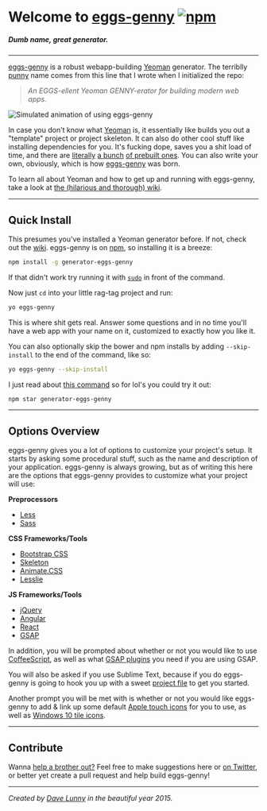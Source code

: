 # Welcome to [eggs-genny](http://himynameisdave.github.io/eggs-genny/#/) [![npm](https://img.shields.io/npm/v/generator-eggs-genny.svg?style=flat-square)](https://www.npmjs.com/package/generator-eggs-genny)
##### *Dumb name, great generator.*

---

[eggs-genny](http://himynameisdave.github.io/eggs-genny/#/
) is a robust webapp-building [Yeoman](http://yeoman.io/) generator. The terriblly [punny](http://en.wikipedia.org/wiki/Pun) name comes from this line that I wrote when I initialized the repo:

>*An EGGS-ellent Yeoman GENNY-erator for building modern web apps.*

![Simulated animation of using eggs-genny](http://i.imgur.com/UbHYhNa.gif)

In case you don't know what [Yeoman](http://yeoman.io/) is, it essentially like builds you out a "template" project or project skeleton. It can also do other cool stuff like installing dependencies for you. It's fucking dope, saves you a shit load of time, and there are [literally](https://github.com/yeoman/generator-webapp) [a bunch](https://github.com/yeoman/generator-polymer) [of prebuilt ones](https://github.com/yeoman/generator-bootstrap). You can also write your own, obviously, which is how [eggs-genny](https://www.npmjs.com/package/generator-eggs-genny) was born.


To learn all about Yeoman and how to get up and running with eggs-genny, take a look at [the (hilarious and thorough) wiki](https://github.com/himynameisdave/eggs-genny/wiki).

---
## Quick Install

This presumes you've installed a Yeoman generator before. If not, check out the [wiki](https://github.com/himynameisdave/eggs-genny/wiki/Installation-Setup). eggs-genny is on [npm](https://www.npmjs.com/package/generator-eggs-genny), so installing it is a breeze:

```bash
npm install -g generator-eggs-genny
```

If that didn't work try running it with [`sudo`](https://github.com/himynameisdave/eggs-genny/wiki/Installation-Setup#what-the-s-h-i-t-is-this) in front of the command.

Now just `cd` into your little rag-tag project and run:

```bash
yo eggs-genny
```

This is where shit gets real. Answer some questions and in no time you'll have a web app with your name on it, customized to exactly how you like it.

You can also optionally skip the bower and npm installs by adding `--skip-install` to the end of the command, like so:

```bash
yo eggs-genny --skip-install
```

I just read about [this command](https://docs.npmjs.com/cli/star) so for lol's you could try it out:
```bash
npm star generator-eggs-genny
```


---
## Options Overview

eggs-genny gives you a lot of options to customize your project's setup. It starts by asking some procedural stuff, such as the name and description of your application. eggs-genny is always growing, but as of writing this here are the options that eggs-genny provides to customize what your project will use:

**Preprocessors**

- [Less](http://lesscss.org/)
- [Sass](http://sass-lang.com/)

**CSS Frameworks/Tools**

- [Bootstrap CSS](http://getbootstrap.com/css/)
- [Skeleton](http://getskeleton.com/)
- [Animate.CSS](http://daneden.github.io/animate.css/)
- [Lesslie](https://github.com/himynameisdave/Lesslie)

**JS Frameworks/Tools**

- [jQuery](http://jquery.com)
- [Angular](https://angularjs.org/)
- [React](http://facebook.github.io/react/)
- [GSAP](https://greensock.com/gsap)

In addition, you will be prompted about whether or not you would like to use [CoffeeScript](https://www.npmjs.com/package/coffee-script), as well as what [GSAP plugins](https://greensock.com/plugins/) you need if you are using GSAP.

You will also be asked if you use Sublime Text, because if you do eggs-genny is going to hook you up with a sweet [project file](http://code.tutsplus.com/tutorials/sublime-text-2-project-bliss--net-27256) to get you started.

Another prompt you will be met with is whether or not you would like eggs-genny to add & link up some default [Apple touch icons](http://taylor.fausak.me/2015/01/27/ios-8-web-apps/) for you to use, as well as [Windows 10 tile icons](http://bit.ly/1AknLat).




<!-- ## Documentation

If you want to know about the automated Gulp [build process](https://github.com/himynameisdave/eggs-genny/wiki/Gulp:-Build) or [development process](https://github.com/himynameisdave/eggs-genny/wiki/Gulp:-Development), or the [directory structure](https://github.com/himynameisdave/eggs-genny/wiki/Basic-Directory-Structure) that eggs-genny produces, the best source are [the docs](http://himynameisdave.github.io/eggs-genny/#/).


You could also head over to [the wiki](https://github.com/himynameisdave/eggs-genny/wiki) which should make you laugh while answering all of your questions, although it's essentially the same as the docs. -->

---
## Contribute

Wanna [help a brother out?](http://himynameisdave.github.io/eggs-genny/#/help-a-brother-out) Feel free to make suggestions here or [on Twitter](https://twitter.com/dave_lunny), or better yet create a pull request and help build eggs-genny!

---

*Created by [Dave Lunny](https://himynameisdave.github.io) in the beautiful year 2015.*
